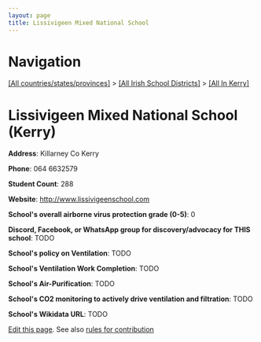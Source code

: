 ```yaml
---
layout: page
title: Lissivigeen Mixed National School
---
```

# Navigation

[[All countries/states/provinces]](../../..) > [[All Irish School Districts]](../..) > [[All In Kerry]](..)

# Lissivigeen Mixed National School (Kerry)

**Address**: Killarney Co Kerry

**Phone**: 064 6632579

**Student Count**: 288

**Website**: <http://www.lissivigeenschool.com>

**School's overall airborne virus protection grade (0-5)**: 0

**Discord, Facebook, or WhatsApp group for discovery/advocacy for THIS school**: TODO

**School's policy on Ventilation**: TODO

**School's Ventilation Work Completion**: TODO

**School's Air-Purification**: TODO

**School's CO2 monitoring to actively drive ventilation and filtration**: TODO

**School's Wikidata URL**: TODO


[Edit this page](https://github.com/ventilate-schools/Ireland/edit/main/./Kerry/Lissivigeen_Mixed_National_School.md). See also [rules for contribution](../../../contribution-rules/)
